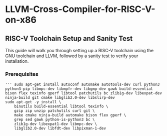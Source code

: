 # LLVM-Cross-Compiler-for-RISC-V-on-x86
## RISC-V Toolchain Setup and Sanity Test
This guide will walk you through setting up a RISC-V toolchain using the GNU toolchain and LLVM, followed by a sanity test to verify your installation.
### Prerequisites
    ''' sudo apt-get install autoconf automake autotools-dev curl python3 python3-pip libmpc-dev libmpfr-dev libgmp-dev gawk build-essential bison flex texinfo gperf libtool patchutils bc zlib1g-dev libexpat-dev ninja-build git cmake libglib2.0-dev libslirp-dev
    sudo apt-get -y install \
        binutils build-essential libtool texinfo \
        gzip zip unzip patchutils curl git \
        make cmake ninja-build automake bison flex gperf \
        grep sed gawk python-is-python3 bc \
        zlib1g-dev libexpat1-dev libmpc-dev \
        libglib2.0-dev libfdt-dev libpixman-1-dev

